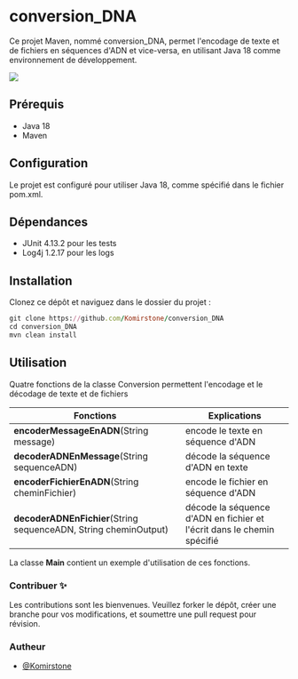 # conversion_DNA
Ce projet Maven, nommé conversion_DNA, permet l'encodage de texte et de fichiers en séquences d'ADN et vice-versa, en utilisant Java 18 comme environnement de développement.

![](https://github.com/Komirstone/conversion_DNA/blob/main/src/main/resources/fichiers/GifTransformation.gif)

## Prérequis
- Java 18
- Maven

## Configuration
Le projet est configuré pour utiliser Java 18, comme spécifié dans le fichier pom.xml.

## Dépendances
- JUnit 4.13.2 pour les tests
- Log4j 1.2.17 pour les logs 

## Installation
Clonez ce dépôt et naviguez dans le dossier du projet :
```ruby
git clone https://github.com/Komirstone/conversion_DNA
cd conversion_DNA
mvn clean install
```

## Utilisation
Quatre fonctions de la classe Conversion permettent l'encodage et le décodage de texte et de fichiers

| Fonctions             | Explications                                                                |
| ----------------- | ------------------------------------------------------------------ |
| **encoderMessageEnADN**(String message) | encode le texte en séquence d'ADN |
| **decoderADNEnMessage**(String sequenceADN) | décode la séquence d'ADN en texte |
| **encoderFichierEnADN**(String cheminFichier) | encode le fichier en séquence d'ADN |
| **decoderADNEnFichier**(String sequenceADN, String cheminOutput) | décode la séquence d'ADN en fichier et l'écrit dans le chemin spécifié |

La classe **Main** contient un exemple d'utilisation de ces fonctions.


### Contribuer ✨
Les contributions sont les bienvenues. Veuillez forker le dépôt, créer une branche pour vos modifications, et soumettre une pull request pour révision.

### Autheur
- [@Komirstone](https://www.github.com/Komirstone)

